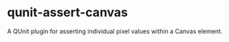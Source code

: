 qunit-assert-canvas
===================

A QUnit plugin for asserting individual pixel values within a Canvas element.
